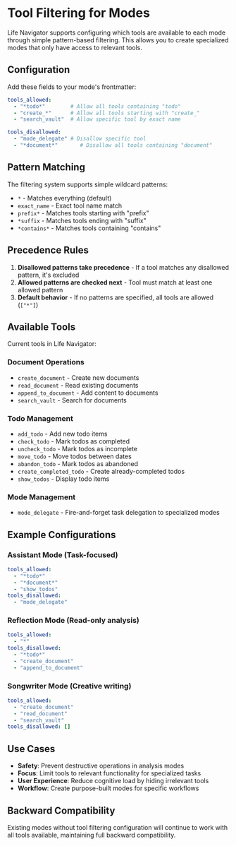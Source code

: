 # Tool Filtering for Modes

Life Navigator supports configuring which tools are available to each mode through simple pattern-based filtering. This allows you to create specialized modes that only have access to relevant tools.

## Configuration

Add these fields to your mode's frontmatter:

```yaml
tools_allowed:
  - "*todo*"        # Allow all tools containing "todo"
  - "create_*"      # Allow all tools starting with "create_"
  - "search_vault"  # Allow specific tool by exact name

tools_disallowed:
  - "mode_delegate" # Disallow specific tool
  - "*document*"       # Disallow all tools containing "document"
```

## Pattern Matching

The filtering system supports simple wildcard patterns:

- `*` - Matches everything (default)
- `exact_name` - Exact tool name match
- `prefix*` - Matches tools starting with "prefix"
- `*suffix` - Matches tools ending with "suffix"
- `*contains*` - Matches tools containing "contains"

## Precedence Rules

1. **Disallowed patterns take precedence** - If a tool matches any disallowed pattern, it's excluded
2. **Allowed patterns are checked next** - Tool must match at least one allowed pattern
3. **Default behavior** - If no patterns are specified, all tools are allowed (`["*"]`)

## Available Tools

Current tools in Life Navigator:

### Document Operations
- `create_document` - Create new documents
- `read_document` - Read existing documents  
- `append_to_document` - Add content to documents
- `search_vault` - Search for documents

### Todo Management
- `add_todo` - Add new todo items
- `check_todo` - Mark todos as completed
- `uncheck_todo` - Mark todos as incomplete
- `move_todo` - Move todos between dates
- `abandon_todo` - Mark todos as abandoned
- `create_completed_todo` - Create already-completed todos
- `show_todos` - Display todo items

### Mode Management
- `mode_delegate` - Fire-and-forget task delegation to specialized modes

## Example Configurations

### Assistant Mode (Task-focused)
```yaml
tools_allowed:
  - "*todo*"
  - "*document*"
  - "show_todos"
tools_disallowed:
  - "mode_delegate"
```

### Reflection Mode (Read-only analysis)
```yaml
tools_allowed:
  - "*"
tools_disallowed:
  - "*todo*"
  - "create_document"
  - "append_to_document"
```

### Songwriter Mode (Creative writing)
```yaml
tools_allowed:
  - "create_document"
  - "read_document"
  - "search_vault"
tools_disallowed: []
```

## Use Cases

- **Safety**: Prevent destructive operations in analysis modes
- **Focus**: Limit tools to relevant functionality for specialized tasks
- **User Experience**: Reduce cognitive load by hiding irrelevant tools
- **Workflow**: Create purpose-built modes for specific workflows

## Backward Compatibility

Existing modes without tool filtering configuration will continue to work with all tools available, maintaining full backward compatibility. 